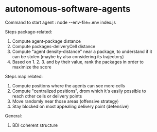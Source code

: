 # autonomous-software-agents

Command to start agent : node --env-file=.env index.js


Steps package-related:
1) Compute agent-package distance
2) Compute packages-deliveryCell distance
3) Compute "agent density-distance" near a package, to understand if it can be stolen (maybe by also considering its trajectory)
4) Based on 1. 2. 3. and by their value, rank the packages in order to maximize the score

Steps map related:
1) Compute positions where the agents can see more cells
2) Compute "centralized positions", drom which it's easily possible to reach other cells or delivery points
3) Move randomly near those areas (offensive strategy)
4) Stay blocked on most appealing delivery point (defensive)

General:
1) BDI coherent structure

